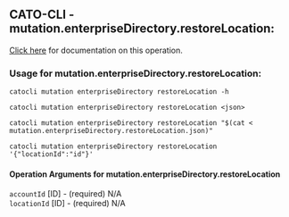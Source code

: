 
## CATO-CLI - mutation.enterpriseDirectory.restoreLocation:
[Click here](https://api.catonetworks.com/documentation/#mutation-mutation.enterpriseDirectory.restoreLocation) for documentation on this operation.

### Usage for mutation.enterpriseDirectory.restoreLocation:

`catocli mutation enterpriseDirectory restoreLocation -h`

`catocli mutation enterpriseDirectory restoreLocation <json>`

`catocli mutation enterpriseDirectory restoreLocation "$(cat < mutation.enterpriseDirectory.restoreLocation.json)"`

`catocli mutation enterpriseDirectory restoreLocation '{"locationId":"id"}'`


#### Operation Arguments for mutation.enterpriseDirectory.restoreLocation ####

`accountId` [ID] - (required) N/A    
`locationId` [ID] - (required) N/A    
